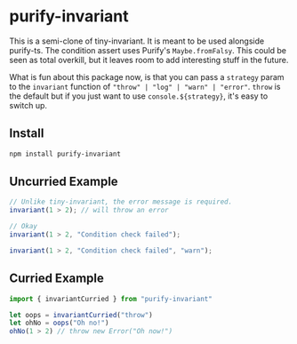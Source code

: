 # purify-invariant

This is a semi-clone of tiny-invariant. It is meant to be used alongside
purify-ts. The condition assert uses Purify's `Maybe.fromFalsy`. This could be
seen as total overkill, but it leaves room to add interesting stuff in the
future.

What is fun about this package now, is that you can pass a `strategy` param to
the `invariant` function of `"throw" | "log" | "warn" | "error"`. `throw` is
the default but if you just want to use `console.${strategy}`, it's easy to
switch up.

## Install

```sh
npm install purify-invariant
```

## Uncurried Example

```ts
// Unlike tiny-invariant, the error message is required.
invariant(1 > 2); // will throw an error

// Okay
invariant(1 > 2, "Condition check failed");

invariant(1 > 2, "Condition check failed", "warn");
```

## Curried Example

```ts
import { invariantCurried } from "purify-invariant"

let oops = invariantCurried("throw")
let ohNo = oops("Oh no!")
ohNo(1 > 2) // throw new Error("Oh now!")
```
